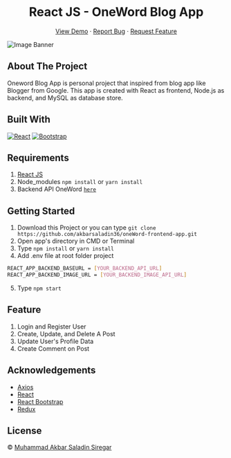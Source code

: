 <h1 align='center'>React JS - OneWord Blog App</h1>
  <p align="center">
    <a href="#link_demo">View Demo</a>
    ·
    <a href="https://github.com/akbarsaladin36/oneWord-frontend-app/issues">Report Bug</a>
    ·
    <a href="https://github.com/akbarsaladin36/oneWord-frontend-app/pulls">Request Feature</a>
  </p>

![Image Banner](#gambar_public)

## About The Project

Oneword Blog App is personal project that inspired from blog app like Blogger from Google. This app is created with React as frontend, Node.js as backend, and MySQL as database store.

## Built With

[![React](https://img.shields.io/badge/React-v17.0.2-blue)](https://github.com/facebook/react)
[![Bootstrap](https://img.shields.io/badge/Bootstrap-v4.6.x-blue)](https://github.com/react-bootstrap/react-bootstrap)

## Requirements

1. <a href="https://github.com/facebook/create-react-app">React JS</a>
2. Node_modules `npm install` or `yarn install`
3. Backend API OneWord [`here`](https://github.com/akbarsaladin36/oneWord-backend-app)

## Getting Started

1. Download this Project or you can type `git clone https://github.com/akbarsaladin36/oneWord-frontend-app.git`
2. Open app's directory in CMD or Terminal
3. Type `npm install` or `yarn install`
4. Add .env file at root folder project

```sh
REACT_APP_BACKEND_BASEURL = [YOUR_BACKEND_API_URL]
REACT_APP_BACKEND_IMAGE_URL = [YOUR_BACKEND_IMAGE_API_URL]
```

5. Type `npm start`

## Feature

1. Login and Register User
2. Create, Update, and Delete A Post
3. Update User's Profile Data
4. Create Comment on Post

## Acknowledgements

- [Axios](https://www.npmjs.com/package/axios)
- [React](https://reactjs.org/)
- [React Bootstrap](https://react-bootstrap.github.io/)
- [Redux](https://github.com/reduxjs/react-redux)

## License

© [Muhammad Akbar Saladin Siregar](https://github.com/akbarsaladin36/)